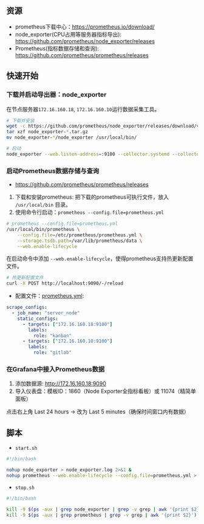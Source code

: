 ## 资源

- prometheus下载中心：https://prometheus.io/download/
- node_exporter(CPU占用等服务器指标导出): https://github.com/prometheus/node_exporter/releases
- Prometheus(指标数据存储和查询): https://github.com/prometheus/prometheus/releases


## 快速开始

### 下载并启动导出器：node_exporter

在节点服务器`172.16.160.18`, `172.16.160.10`运行数据采集工具。

```bash
# 下载并安装
wget -c https://github.com/prometheus/node_exporter/releases/download/v1.9.1/node_exporter-1.9.1.linux-amd64.tar.gz
tar xzf node_exporter-*.tar.gz
mv node_exporter-*/node_exporter /usr/local/bin/

# 启动
node_exporter --web.listen-address=:9100 --collector.systemd --collector.systemd.unit-whitelist="(docker|sshd)"
```

### 启动Prometheus数据存储与查询

- https://github.com/prometheus/prometheus/releases

1. 下载和安装prometheus: 把下载的prometheus可执行文件，放入 `/usr/local/bin` 目录。
2. 使用命令行启动：`prometheus --config.file=prometheus.yml`

```bash
# prometheus --config.file=prometheus.yml
/usr/local/bin/prometheus \
    --config.file=/etc/prometheus/prometheus.yml \
    --storage.tsdb.path=/var/lib/prometheus/data \
    --web.enable-lifecycle
```

在启动命令中添加 `--web.enable-lifecycle`，使得prometheus支持热更新配置文件。

```bash
# 热更新配置文件
curl -X POST http://localhost:9090/-/reload
```

- 配置文件：[prometheus.yml](prometheus.yml):

```yaml
scrape_configs:
  - job_name: "server_node"
    static_configs:
      - targets: ["172.16.160.18:9100"]
        labels:
          role: "kanban"
      - targets: ["172.16.160.10:9100"]
        labels:
          role: "gitlab"
```

### 在Grafana中接入Prometheus数据

1. ​​添加数据源: http://172.16.160.18:9090
2. 导入仪表盘​​：模板ID：​​1860​​（Node Exporter全指标看板）或 11074​​（精简单面板）


点击右上角 Last 24 hours → 改为 ​​Last 5 minutes​​（确保时间窗口内有数据）


## 脚本

- `start.sh`

```bash
#!/bin/bash

nohup node_exporter > node_exporter.log 2>&1 &
nohup prometheus --web.enable-lifecycle --config.file=prometheus.yml > prometheus.log 2>&1 &
```
- `stop.sh`

```bash
#!/bin/bash

kill -9 $(ps -aux | grep node_exporter | grep -v grep | awk '{print $2}')
kill -9 $(ps -aux | grep prometheus | grep -v grep | awk '{print $2}')
```